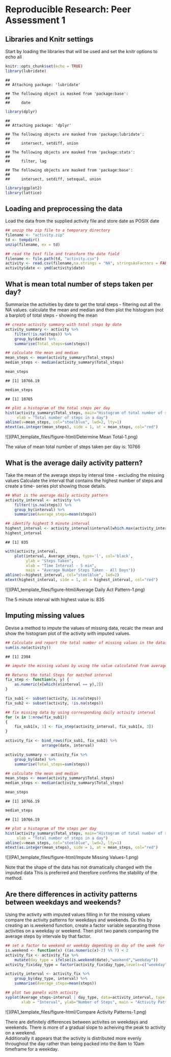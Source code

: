 # Reproducible Research: Peer Assessment 1

## Libraries and Knitr settings
Start by loading the libraries that will be used and set the knitr options to echo all


```r
knitr::opts_chunk$set(echo = TRUE)
library(lubridate)
```

```
## 
## Attaching package: 'lubridate'
```

```
## The following object is masked from 'package:base':
## 
##     date
```

```r
library(dplyr)
```

```
## 
## Attaching package: 'dplyr'
```

```
## The following objects are masked from 'package:lubridate':
## 
##     intersect, setdiff, union
```

```
## The following objects are masked from 'package:stats':
## 
##     filter, lag
```

```
## The following objects are masked from 'package:base':
## 
##     intersect, setdiff, setequal, union
```

```r
library(ggplot2)
library(lattice)
```

## Loading and preprocessing the data
Load the data from the supplied activity file and store date as POSIX date


```r
## unzip the zip file to a temporary directory
filename <- "activity.zip"
td <- tempdir()
unzip(filename, ex = td)

## read the text file and transform the date field
filename <- file.path(td, "activity.csv")
activity <- read.csv(filename,na.strings = "NA", stringsAsFactors = FALSE)
activity$date <- ymd(activity$date)
```

## What is mean total number of steps taken per day?
Summarize the activities by date to get the total steps - filtering out all the NA values.
calculate the mean and median and then plot the histogram (not a barplot) of total steps - showing the mean


```r
## create activity summary with total steps by date
activity_summary <- activity %>%
    filter(!is.na(steps)) %>%
    group_by(date) %>%
    summarise(Total_steps=sum(steps))

## calculate the mean and median
mean_steps <- mean(activity_summary$Total_steps)
median_steps <- median(activity_summary$Total_steps)

mean_steps
```

```
## [1] 10766.19
```

```r
median_steps
```

```
## [1] 10765
```

```r
## plot a histogram of the total steps per day
hist(activity_summary$Total_steps, main="Histogram of total number of steps per day", 
     xlab = "Total number of steps in a day")
abline(v=mean_steps, col="steelblue", lwd=2, lty=1)
mtext(as.integer(mean_steps), side = 1, at = mean_steps, col="red")
```

![](PA1_template_files/figure-html/Determine Mean Total-1.png)<!-- -->

The value of mean total number of steps taken per day is: 10766


## What is the average daily activity pattern?
Take the mean of the average steps by interval time - excluding the missing values 
Calculate the interval that contains the highest number of steps and create a time-
series plot showing those details.


```r
## What is the average daily activity pattern
activity_interval <- activity %>%
    filter(!is.na(steps)) %>%
    group_by(interval) %>%
    summarise(Average_steps=mean(steps))

## identify highest 5 minute interval
highest_interval <- activity_interval$interval[which.max(activity_interval$Average_steps)]
highest_interval
```

```
## [1] 835
```

```r
with(activity_interval, 
    plot(interval, Average_steps, type='l', col='black', 
         ylab = "Steps Taken",
         xlab = "Time Interval - 5 min",
         main = "Average Number Steps Taken - All Days"))
abline(v=highest_interval, col="steelblue", lwd=2)
mtext(highest_interval, side = 1, at = highest_interval, col="red")
```

![](PA1_template_files/figure-html/Average Daily Act Pattern-1.png)<!-- -->

The 5 minute interval with highest value is: 835

## Imputing missing values
Devise a method to impute the values of missing data, recalc the mean and show the 
histogram plot of the activity with imputed values.


```r
## Calculate and report the total number of missing values in the dataset (i.e. the total number of rows with NAs)
sum(is.na(activity))
```

```
## [1] 2304
```

```r
## impute the missing values by using the value calculated from average daily activity pattern

## Returns the total Steps for matched interval
fix_step <- function(x, y) {
    as.numeric(x[which(x$interval == y),2])
}

fix_sub1 <- subset(activity, is.na(steps))
fix_sub2 <- subset(activity, !is.na(steps))

## fix missing data by using corresponding daily activity interval 
for (x in 1:nrow(fix_sub1))
{
    fix_sub1[x, 1] <- fix_step(activity_interval, fix_sub1[x, 3])
}

activity_fix <- bind_rows(fix_sub1, fix_sub2) %>%
                arrange(date, interval)

activity_summary <- activity_fix %>%
    group_by(date) %>%
    summarise(Total_steps=sum(steps))

## calculate the mean and median
mean_steps <- mean(activity_summary$Total_steps)
median_steps <- median(activity_summary$Total_steps)

mean_steps
```

```
## [1] 10766.19
```

```r
median_steps
```

```
## [1] 10766.19
```

```r
## plot a histogram of the steps per day
hist(activity_summary$Total_steps, main="Histogram of total number of steps per day - imputed data", 
     xlab = "Total number of steps in a day")
abline(v=mean_steps, col="steelblue", lwd=2, lty=1)
mtext(as.integer(mean_steps), side = 1, at = mean_steps, col="red")
```

![](PA1_template_files/figure-html/Impute Missing Values-1.png)<!-- -->

Note that the shape of the data has not dramatically changed with the imputed data 
This is preferred and therefore confirms the stability of the method.

## Are there differences in activity patterns between weekdays and weekends?
Using the activity with imputed values filling in for the missing values 
compare the activity patterns for weekdays and weekends.  Do this by creating an 
is.weekend function, create a factor variable separating those activities on a weekday or 
weekend.  Then plot two panels comparing the average steps by intervale by that factor. 


```r
## set a factor to weekend or weekday depending on day of the week for a date
is.weekend <- function(x) ((as.numeric(x)-2) %% 7) < 2
activity_fix <- activity_fix %>%
    mutate(day_type = ifelse(is.weekend(date),"weekend","weekday"))
activity_fix$day_type = factor(activity_fix$day_type,levels=c("weekday", "weekend",ordered=TRUE))

activity_interval <- activity_fix %>%
    group_by(day_type, interval) %>%
    summarise(Average_steps=mean(steps))

## plot two panels with activity 
xyplot(Average_steps~interval | day_type, data=activity_interval, type = 'l', layout=c(1,2), 
       xlab = "Interval", ylab="Number of Steps", main = "Activity Pattern Comparison" )
```

![](PA1_template_files/figure-html/Compare Activity Patterns-1.png)<!-- -->

There are definitely differences between activites on weekdays and weekends.
There is more of a gradual slope to acheiving the peak to activity on a weekend.  
Additionally it appears that the activity is distributed more evenly throughout the day rather
than being packed into the 8am to 10am timeframe for a weekday.  
